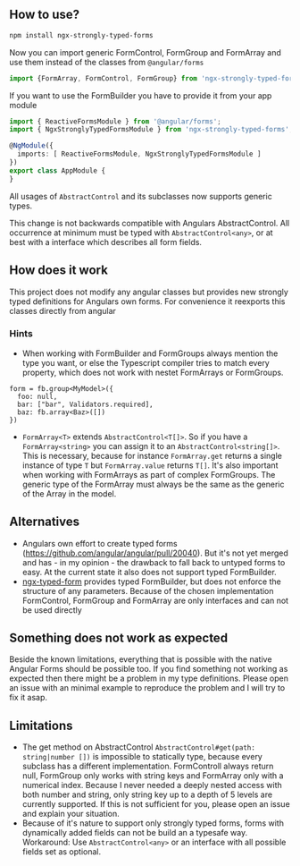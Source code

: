 ## How to use?

```bash
npm install ngx-strongly-typed-forms
```

Now you can import generic FormControl, FormGroup and FormArray and use them instead of the classes from `@angular/forms`
```typescript
import {FormArray, FormControl, FormGroup} from 'ngx-strongly-typed-forms';
```

If you want to use the FormBuilder you have to provide it from your app module
```typescript
import { ReactiveFormsModule } from '@angular/forms';
import { NgxStronglyTypedFormsModule } from 'ngx-strongly-typed-forms';

@NgModule({
  imports: [ ReactiveFormsModule, NgxStronglyTypedFormsModule ]
})
export class AppModule {
}

```

All usages of `AbstractControl` and its subclasses now supports generic types.

This change is not backwards compatible with Angulars AbstractControl. All occurrence at minimum must be typed with `AbstractControl<any>`, or at best with a interface which describes all form fields.

## How does it work

This project does not modify any angular classes but provides new strongly typed definitions for Angulars own forms.
For convenience it reexports this classes directly from angular

### Hints

* When working with FormBuilder and FormGroups always mention the type you want, or else the Typescript compiler tries to match
every property, which does not work with nestet FormArrays or FormGroups.
```
form = fb.group<MyModel>({
  foo: null,
  bar: ["bar", Validators.required],
  baz: fb.array<Baz>([])
})
```

* `FormArray<T>` extends `AbstractControl<T[]>`. So if you have a `FormArray<string>` you can assign it to an `AbstractControl<string[]>`. This is necessary, because for instance `FormArray.get` returns a single instance of type `T` but `FormArray.value` returns `T[]`.
It's also important when working with FormArrays as part of complex FormGroups. The generic type of the FormArray must always be the same as the generic of the Array in the model.

## Alternatives

* Angulars own effort to create typed forms (https://github.com/angular/angular/pull/20040).
  But it's not yet merged and has - in my opinion - the drawback to fall back to untyped forms to easy. At the current state it also does not support typed FormBuilder.
* [ngx-typed-form](https://github.com/Quramy/ngx-typed-forms) provides typed FormBuilder, but does not enforce the structure of any parameters.
  Because of the chosen implementation FormControl, FormGroup and FormArray are only interfaces and can not be used directly

## Something does not work as expected

Beside the known limitations, everything that is possible with the native Angular Forms should be possible too.
If you find something not working as expected then there might be a problem in my type definitions. Please open an issue with an minimal example to reproduce the problem and I will try to fix it asap.

## Limitations

* The get method on AbstractControl `AbstractControl#get(path: string|number [])` is impossible to statically type, because every subclass has a different implementation.
  FormControll always return null, FormGroup only works with string keys and FormArray only with a numerical index.
  Because I never needed a deeply nested access with both number and string, only string key up to a depth of 5 levels are currently supported. If this is not sufficient for you, please open an issue and explain your situation.
* Because of it's nature to support only strongly typed forms, forms with dynamically added fields can not be build an a typesafe way.
  Workaround: Use `AbstractControl<any>` or an interface with all possible fields set as optional.
